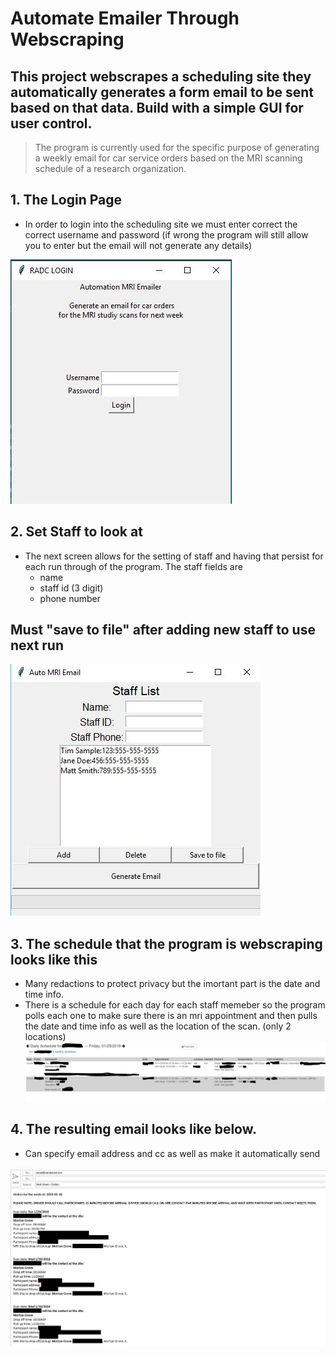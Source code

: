 # Automate Emailer Through Webscraping

## This project webscrapes a scheduling site they automatically generates a form email to be sent based on that data. Build with a simple GUI for user control.

> The program is currently used for the specific purpose of generating a weekly email for car service orders based on the MRI scanning schedule of a research organization.

## 1. The Login Page
 
* In order to login into the scheduling site we must enter correct the correct username and password (if wrong the program will still allow you to enter but the email will not generate any details)

![Login](images/login.JPG "Login page")

## 2. Set Staff to look at

* The next screen allows for the setting of staff and having that persist for each run through of the program. The staff fields are 
    * name
    * staff id (3 digit)
    * phone number
## Must "save to file" after adding new staff to use next run

![Staff](images/staff.JPG "Staff phonebook")

## 3. The schedule that the program is webscraping looks like this
- Many redactions to protect privacy but the imortant part is the date and time info. 
- There is a schedule for each day for each staff memeber so the program polls each one to make sure there is an mri appointment and then pulls the date and time info as well as the location of the scan. (only 2 locations)
![Schedule](images/schedule.JPG "Staff phonebook")

## 4. The resulting email looks like below.
- Can specify email address and cc as well as make it automatically send

![Email](images/email.JPG "Email")


